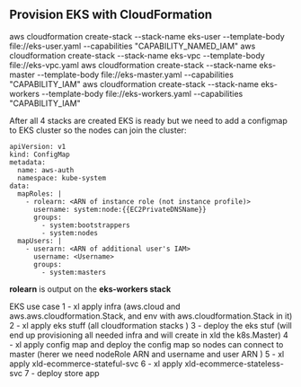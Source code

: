 ## Provision EKS with CloudFormation

aws cloudformation create-stack --stack-name eks-user --template-body file://eks-user.yaml --capabilities "CAPABILITY_NAMED_IAM"
aws cloudformation create-stack --stack-name eks-vpc --template-body file://eks-vpc.yaml
aws cloudformation create-stack --stack-name eks-master --template-body file://eks-master.yaml --capabilities "CAPABILITY_IAM"
aws cloudformation create-stack --stack-name eks-workers --template-body file://eks-workers.yaml --capabilities "CAPABILITY_IAM"


After all 4 stacks are created EKS is ready but we need to add a configmap to EKS cluster so the nodes can join the cluster:

```
apiVersion: v1
kind: ConfigMap
metadata:
  name: aws-auth
  namespace: kube-system
data:
  mapRoles: |
    - rolearn: <ARN of instance role (not instance profile)> 
      username: system:node:{{EC2PrivateDNSName}}
      groups:
        - system:bootstrappers
        - system:nodes
  mapUsers: |
    - userarn: <ARN of additional user's IAM>
      username: <Username>
      groups:
        - system:masters    

```

**rolearn** is output on the **eks-workers stack**


EKS use case
1 - xl apply infra (aws.cloud and aws.aws.cloudformation.Stack, and env with aws.cloudformation.Stack in it)
2 - xl apply eks stuff (all cloudformation stacks )
3 - deploy the  eks stuf (will end up provisioning all needed infra and will create in xld the k8s.Master)
4 - xl apply config map and deploy the config map so nodes can connect to master (herer we need nodeRole ARN and  username and user ARN )
5 - xl apply xld-ecommerce-stateful-svc
6 - xl apply xld-ecommerce-stateless-svc
7 - deploy store app

